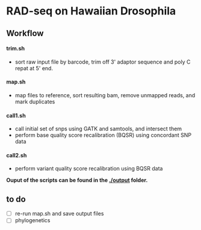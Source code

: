 # RAD-seq on Hawaiian Drosophila

## Workflow
#### trim.sh

   - sort raw input file by barcode, trim off 3' adaptor sequence and poly C repat at 5' end.

#### map.sh

   - map files to reference, sort resulting bam, remove unmapped reads, and mark duplicates
   
   
#### call1.sh

   - call initial set of snps using GATK and samtools, and intersect them
   - perform base quality score recalibration (BQSR) using concordant SNP data

#### call2.sh

   - perform variant quality score recalibration using BQSR data

**Ouput of the scripts can be found in the [./output](https://github.com/mikheyev/DNA-repair/tree/master/fruitfly/output) folder.**
## to do
- [ ] re-run map.sh and save output files
- [ ] phylogenetics